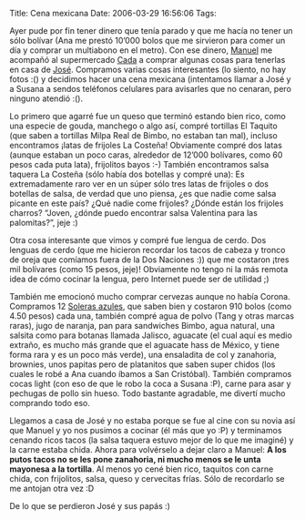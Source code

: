 Title: Cena mexicana
Date: 2006-03-29 16:56:06
Tags: 

<p>Ayer pude por fin tener dinero que tenía parado y que me hacía no tener un sólo bolívar (Ana me prestó 10&#8217;000 bolos que me sirvieron para comer un día y comprar un multiabono en el metro). Con ese dinero, <a target="_blank" href="http://mannyto.unplug.org.ve">Manuel</a> me acompañó al supermercado <a target="_blank" href="http://www.cada.com.ve/">Cada</a> a comprar algunas cosas para tenerlas en casa de <a target="_blank" href="http://bureado.com.ve">José</a>. Compramos varias cosas interesantes (lo siento, no hay fotos :() y decidimos hacer una cena mexicana (intentamos llamar a José y a Susana a sendos teléfonos celulares para avisarles que no cenaran, pero ninguno atendió :().</p>

<p>Lo primero que agarré fue un queso que terminó estando bien rico, como una especie de gouda, manchego o algo así, compré tortillas El Taquito (que saben a tortillas Milpa Real de Bimbo, no estaban tan mal), incluso encontramos ¡latas de frijoles La Costeña! Obviamente compré dos latas (aunque estaban un poco caras, alrededor de 12&#8217;000 bolívares, como 60 pesos cada puta lata), frijolitos bayos :-) También encontramos salsa taquera La Costeña (sólo había dos botellas y compré una): Es extremadamente raro ver en un súper sólo tres latas de frijoles o dos botellas de salsa, de verdad que uno piensa, ¿es que nadie come salsa picante en este país? ¿Qué nadie come frijoles? ¿Dónde están los frijoles charros? &#8220;Joven, ¿dónde puedo encontrar salsa Valentina para las palomitas?&#8221;, jeje :)</p>

<p>Otra cosa interesante que vimos y compré fue lengua de cerdo. Dos lenguas de cerdo (que me hicieron recordar los tacos de cabeza y tronco de oreja que comíamos fuera de la Dos Naciones :)) que me costaron ¡tres mil bolívares (como 15 pesos, jeje)! Obviamente no tengo ni la más remota idea de cómo cocinar la lengua, pero Internet puede ser de utilidad ;)</p>

<p>También me emocionó mucho comprar cervezas aunque no había Corona. Compramos 12&#160;<a target="_blank" href="http://www.producto.com.ve/243/notas/lanzamientos.html">Soleras azules</a>, que saben bien y costaron 910 bolos (como 4.50 pesos) cada una, también compré agua de polvo (Tang y otras marcas raras), jugo de naranja, pan para sandwiches Bimbo, agua natural, una salsita como para botanas llamada Jalisco, aguacate (el cual aquí es medio extraño, es mucho más grande que el aguacate hass de México, y tiene forma rara y es un poco más verde), una ensaladita de col y zanahoria, brownies, unos papitas pero de platanitos que saben super chidos (los cuales le robé a Ana cuando íbamos a San Cristóbal). También compramos cocas light (con eso de que le robo la coca a Susana :P), carne para asar y pechugas de pollo sin hueso. Todo bastante agradable, me divertí mucho comprando todo eso.</p>

<p>Llegamos a casa de José y no estaba porque se fue al cine con su novia así que Manuel y yo nos pusimos a cocinar (él más que yo :P) y terminamos cenando ricos tacos (la salsa taquera estuvo mejor de lo que me imaginé) y la carne estaba chida. Ahora para volvérselo a dejar claro a Manuel: <strong>A los putos tacos no se les pone zanahoria, ni mucho menos se le unta mayonesa a la tortilla</strong>. Al menos yo cené bien rico, taquitos con carne chida, con frijolitos, salsa, queso y cervecitas frías. Sólo de recordarlo se me antojan otra vez :D</p>

<p>De lo que se perdieron José y sus papás :)</p>
